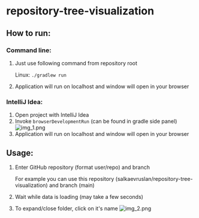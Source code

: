 # repository-tree-visualization
## How to run:
### Command line:
1. Just use following command from repository root

   Linux: ```./gradlew run```
2. Application will run on localhost and window will open in your browser

### IntelliJ Idea:
1. Open project with IntelliJ Idea 
2. Invoke ```browserDevelopmentRun``` (can be found in gradle side panel)
![img_1.png](img_1.png)
3. Application will run on localhost and window will open in your browser


## Usage:
1. Enter GitHub repository (format user/repo) and branch

   For example you can use this repository (salkaevruslan/repository-tree-visualization) and branch (main)
2. Wait while data is loading (may take a few seconds)
3. To expand/close folder, click on it's name
![img_2.png](img_2.png)